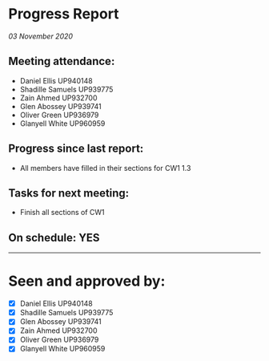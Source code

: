 # Progress Report

*03 November 2020*

## Meeting attendance:

- Daniel Ellis UP940148
- Shadille Samuels UP939775
- Zain Ahmed UP932700
- Glen Abossey UP939741
- Oliver Green UP936979
- Glanyell White UP960959

## Progress since last report:

* All members have filled in their sections for CW1 1.3

## Tasks for next meeting:

* Finish all sections of CW1

## On schedule: YES

---

# Seen and approved by:

* [x] Daniel Ellis UP940148
* [x] Shadille Samuels UP939775
* [x] Glen Abossey UP939741
* [x] Zain Ahmed UP932700
* [x] Oliver Green UP936979
* [x] Glanyell White UP960959

